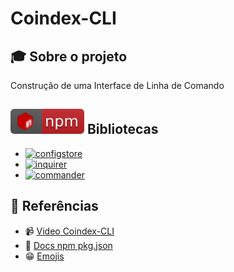 # Coindex-CLI

## 🎓 Sobre o projeto

Construção de uma Interface de Linha de Comando

## ![npm](./.github/npm.svg) Bibliotecas

- [![configstore](https://img.shields.io/badge/configstore-C12127.svg)](https://www.npmjs.com/package/configstore)
- [![inquirer](https://img.shields.io/badge/inquirer-C12127.svg)](https://www.npmjs.com/package/inquirer)
- [![commander](https://img.shields.io/badge/commander-C12127.svg)](https://www.npmjs.com/package/commander)

## 📑 Referências

- 📹 [Video Coindex-CLI](https://www.youtube.com/watch?v=-6OAHsde15E)
- 📝 [Docs npm pkg.json](https://docs.npmjs.com/files/package.json)
- 😁 [Emojis](https://emojipedia.org/)
